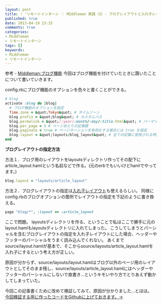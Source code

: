 ```yaml
---
layout: post
title: ! 'リモートインターン ｜ MIddleman 実践（3）- ブログレイアウトと入れ子レイアウト'
published: true
date: 2013-04-19 23:33
comments: true
categories:
- Middleman
- リモートインターン
tags: []
keywords:
- Middleman
- リモートインターン
---
```

参考 - [Middleman:ブログ機能](http://middleman-guides.e2esound.com/blogging/ "Middleman:ブログ機能")
今回はブログ機能を付けていたときに躓いたことについて書いていきます。

config.rbにブログ機能のオプションを色々と書くことができる。

```ruby
# blog
activate :blog do |blog|
  # ブログ機能のオプションを設定
  Time.zone = &quot;Tokyo&quot; # タイムゾーン
  blog.prefix = &quot;blog&quot; # カスタムパス
  blog.permalink = &quot;/:year/:month/:day/:title.html&quot; # パーマリンク
  blog.per_page = 5 # ページあたりの記事数
  blog.paginate = true # ページネーションを有効化する場合には true を設定
  blog.layout = &quot;layouts/blog_layout&quot; # 全ての記事に使用される特定のレイアウトを設定
end
```

<!--more-->
**ブログレイアウトの指定方法**

方法１．ブログ用のレイアウトをlayoutsディレクトリ作ってその配下にarticle_layout.hamlという名前などで作る。(元のerbでもいいけどhamlでやってます。)

```ruby
blog.layout = "layouts/article_layout"
```

方法２．ブログレイアウトの指定は[入れ子レイアウト](http://middleman-guides.e2esound.com/templates/#toc_4 "入れ子レイアウト")も使えるらしい。
同様にconfig.rbのブログオプションの箇所でレイアウトの指定を下記のように書き換える。

```ruby
page "blog/*", :layout => :article_layout
```

ここで問題。
layoutsディレクトリを作る、ということで私はここで勝手に元のlayout.hamlもlayoutsディレクトリに入れてしまった。
こうしてしまうとパーシャルを含むブログレイアウトの指定を入れ子レイアウトにした場合、ヘッダーやフッターのパーシャルをうまく読み込んでくれない。
あくまでsource/layout.hamlが基本で、そこからsource/layouts/article_layout.hamlを入れ子にするという考え方が正しい。

原因が分からず、source/layouts/layout.hamlはブログ以外のページ用のレイアウトとしてそのまま残し、source/layouts/article_layout.hamlにはヘッダーやフッターのパーシャルにしないで直書き…というキモいやり方でとりあえず動かしてしまっていた。

今回この記事書くために改めて検証してみて、原因が分かりました…とほほ。
[今回検証する用に作ったコードをGithubに上げておきます。→](https://github.com/kumanoayumi/middleman-blog "今回検証する用に作ったコードをGithubに上げておきます。→")
